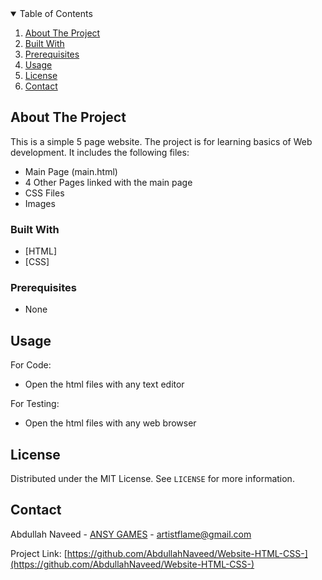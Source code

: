 <!-- TABLE OF CONTENTS -->
<details open="open">
  <summary>Table of Contents</summary>
  <ol>
    <li>
      <a href="#about-the-project">About The Project</a></li>
    <li><a href="#built-with">Built With</a></li>
    <li><a href="#prerequisites">Prerequisites</a></li>
    <li><a href="#usage">Usage</a></li>
    <li><a href="#license">License</a></li>
    <li><a href="#contact">Contact</a></li>
  </ol>
</details>

<!-- ABOUT THE PROJECT -->
## About The Project

This is a simple 5 page website. The project is for learning basics of Web development. It includes the following files:

* Main Page (main.html)
* 4 Other Pages linked with the main page
* CSS Files
* Images

### Built With

* [HTML]
* [CSS]

### Prerequisites
* None

<!-- USAGE EXAMPLES -->
## Usage

For Code:
* Open the html files with any text editor

For Testing:
* Open the html files with any web browser

<!-- LICENSE -->
## License

Distributed under the MIT License. See `LICENSE` for more information.

<!-- CONTACT -->
## Contact

Abdullah Naveed - [ANSY GAMES](https://sites.google.com/view/ansy-games/home) - artistflame@gmail.com

Project Link: [https://github.com/AbdullahNaveed/Website-HTML-CSS-](https://github.com/AbdullahNaveed/Website-HTML-CSS-)
